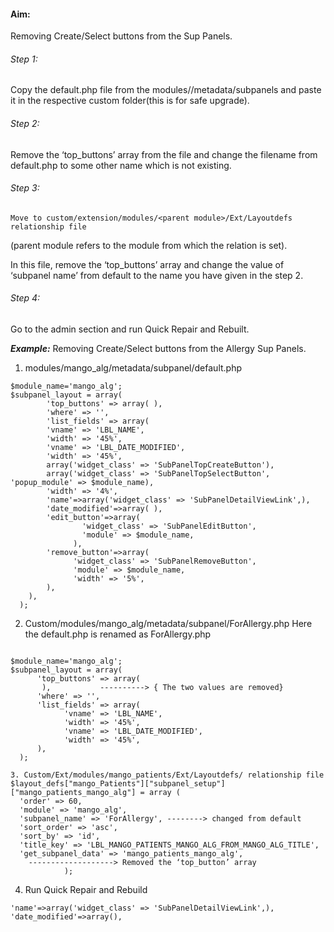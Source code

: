 #### Aim:  

Removing Create/Select buttons from the Sup Panels.

###### Step 1:  
  Copy the default.php file from the modules/<UrModule>/metadata/subpanels and paste it in the respective custom folder(this is for safe upgrade).

###### Step 2: 
  Remove the ‘top_buttons’ array from the file and change the filename from default.php 
to some other name which is not existing. 

###### Step 3:
    Move to custom/extension/modules/<parent module>/Ext/Layoutdefs relationship file 
(parent module refers to the module from which the relation is set).

  In this file, remove the ‘top_buttons’ array and change the value of ‘subpanel name’ 
from default to the name you have given in the step 2.

###### Step 4: 
  Go to the admin section and run Quick Repair and Rebuilt.

**_Example:_**  Removing Create/Select buttons from the Allergy Sup Panels.

1. modules/mango_alg/metadata/subpanel/default.php

```
$module_name='mango_alg';
$subpanel_layout = array( 
        'top_buttons' => array( ), 
        'where' => '', 
        'list_fields' => array( 
        'vname' => 'LBL_NAME', 
        'width' => '45%', 
        'vname' => 'LBL_DATE_MODIFIED', 
        'width' => '45%', 
        array('widget_class' => 'SubPanelTopCreateButton'), 
        array('widget_class' => 'SubPanelTopSelectButton', 'popup_module' => $module_name), 
        'width' => '4%', 
        'name'=>array('widget_class' => 'SubPanelDetailViewLink',), 
        'date_modified'=>array( ), 
        'edit_button'=>array( 
                'widget_class' => 'SubPanelEditButton', 
                'module' => $module_name, 
              ), 
        'remove_button'=>array( 
              'widget_class' => 'SubPanelRemoveButton', 
              'module' => $module_name, 
              'width' => '5%', 
        ), 
    ),
  );

```

2. Custom/modules/mango_alg/metadata/subpanel/ForAllergy.php
 Here the default.php is renamed as ForAllergy.php

```

$module_name='mango_alg';
$subpanel_layout = array( 
      'top_buttons' => array( 
       ),           ----------> { The two values are removed} 
      'where' => '', 
      'list_fields' => array( 
            'vname' => 'LBL_NAME', 
            'width' => '45%', 
            'vname' => 'LBL_DATE_MODIFIED', 
            'width' => '45%', 
      ),
  );

3. Custom/Ext/modules/mango_patients/Ext/Layoutdefs/ relationship file
$layout_defs["mango_Patients"]["subpanel_setup"]["mango_patients_mango_alg"] = array (
  'order' => 60,
  'module' => 'mango_alg',
  'subpanel_name' => 'ForAllergy', --------> changed from default
  'sort_order' => 'asc',
  'sort_by' => 'id',
  'title_key' => 'LBL_MANGO_PATIENTS_MANGO_ALG_FROM_MANGO_ALG_TITLE',
  'get_subpanel_data' => 'mango_patients_mango_alg',
    -------------------> Removed the ‘top_button’ array
            );

```
4. Run Quick Repair and Rebuild

```
'name'=>array('widget_class' => 'SubPanelDetailViewLink',), 
'date_modified'=>array(),
```
